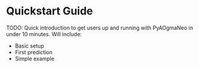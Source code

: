 # Quickstart Guide

TODO: Quick introduction to get users up and running with PyAOgmaNeo in under 10 minutes. Will include:
- Basic setup
- First prediction
- Simple example
